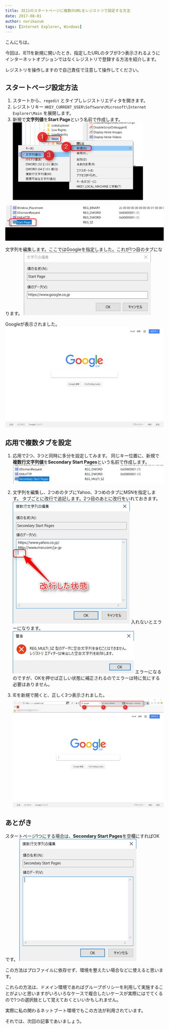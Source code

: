 ```yaml
---
title: IE11のスタートページに複数のURLをレジストリで設定する方法
date: 2017-08-01
author: norikazum
tags: [Internet Explorer, Windows]
---
```


こんにちは。

今回は、IE11を新規に開いたとき、指定したURLのタブが3つ表示されるようにインターネットオプションではなくレジストリで登録する方法を紹介します。

レジストリを操作しますので自己責任で注意して操作してください。

## スタートページ設定方法
1. スタートから、`regedit` とタイプしレジストリエディタを開きます。
1. レジストリキー `HKEY_CURRENT_USER\Software\Microsoft\Internet Explorer\Main` を展開します。
1. 新規で**文字列値**を**Start Page**という名前で作成します。
![](images/register-multiple-start-pages-for-ie11-by-windows-registry-1.png)

![](images/register-multiple-start-pages-for-ie11-by-windows-registry-2.png)

文字列を編集します。ここではGoogleを指定しました。これが1つ目のタブになります。
![](images/register-multiple-start-pages-for-ie11-by-windows-registry-3.png)

Googleが表示されました。
![](images/register-multiple-start-pages-for-ie11-by-windows-registry-4.png)

## 応用で複数タブを設定

1. 応用で2つ、3つと同時に多分を設定してみます。
同じキー位置に、新規で**複数行文字列値**を**Secondary Start Pages**という名前で作成します。
![](images/register-multiple-start-pages-for-ie11-by-windows-registry-5.png)

1. 文字列を編集し、2つめのタブにYahoo、3つめのタブにMSNを指定します。
タブごとに改行で追記します。2つ目のあとに改行をいれておきます。
![](images/register-multiple-start-pages-for-ie11-by-windows-registry-6.png)
入れないとエラーになります。
![](images/register-multiple-start-pages-for-ie11-by-windows-registry-7.png)
エラーになるのですが、OKを押せば正しい状態に補正されるのでエラーは特に気にする必要はありません。
1. IEを新規で開くと、正しく3つ表示されました。
![](images/register-multiple-start-pages-for-ie11-by-windows-registry-8.png)

## あとがき

スタートページ1つにする場合は、**Secondary Start Pages**を空欄にすればOKです。
![](images/register-multiple-start-pages-for-ie11-by-windows-registry-9.png)

この方法はプロファイルに依存せず、環境を整えたい場合などに使えると思います。

これらの方法は、ドメイン環境であればグループポリシーを利用して実施することがよいと思いますがいろいろなケースで複合したいケースが実際にはでてくるので1つの選択肢として覚えておくといいかもしれません。

実際に私の関わるネットブート環境でもこの方法が利用されています。

それでは、次回の記事であいましょう。